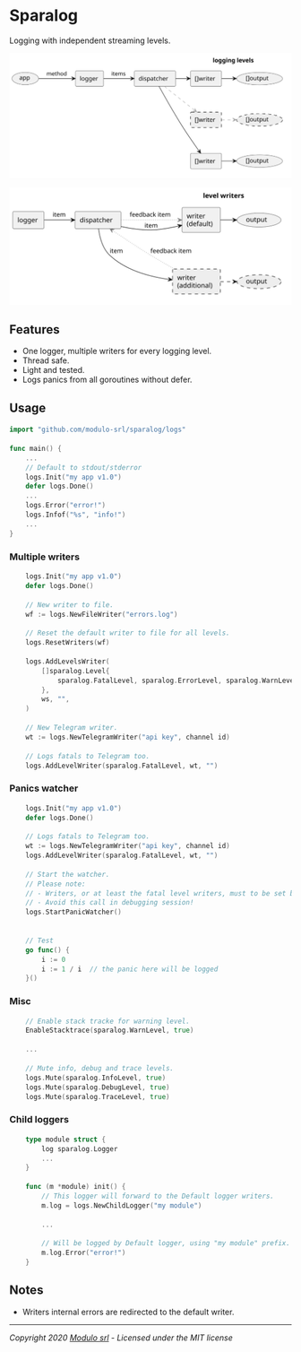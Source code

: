 # Sparalog

Logging with independent streaming levels.

![logger diagram](/doc/img/logger.svg)

![dispatcher diagram](/doc/img/dispatcher.svg)

## Features

* One logger, multiple writers for every logging level.
* Thread safe.
* Light and tested.
* Logs panics from all goroutines without defer.

## Usage

```go
import "github.com/modulo-srl/sparalog/logs"

func main() {
    ...
    // Default to stdout/stderror
    logs.Init("my app v1.0")
    defer logs.Done()
    ...
    logs.Error("error!")
    logs.Infof("%s", "info!")
    ...
}
```

### Multiple writers

```go
    logs.Init("my app v1.0")
    defer logs.Done()

    // New writer to file.
    wf := logs.NewFileWriter("errors.log")

    // Reset the default writer to file for all levels.
    logs.ResetWriters(wf)

    logs.AddLevelsWriter(
        []sparalog.Level{
            sparalog.FatalLevel, sparalog.ErrorLevel, sparalog.WarnLevel,
        },
        ws, "",
    )
    
    // New Telegram writer.
    wt := logs.NewTelegramWriter("api key", channel id)
    
    // Logs fatals to Telegram too.
    logs.AddLevelWriter(sparalog.FatalLevel, wt, "")

```

### Panics watcher

```go
    logs.Init("my app v1.0")
    defer logs.Done()

    // Logs fatals to Telegram too.
    wt := logs.NewTelegramWriter("api key", channel id)
    logs.AddLevelWriter(sparalog.FatalLevel, wt, "")

    // Start the watcher.
    // Please note:
    // - Writers, or at least the fatal level writers, must to be set before this calls.
    // - Avoid this call in debugging session!
    logs.StartPanicWatcher()


    // Test
    go func() {
        i := 0
        i := 1 / i  // the panic here will be logged
    }()
```

### Misc

```go
    // Enable stack tracke for warning level.
    EnableStacktrace(sparalog.WarnLevel, true)

    ...

    // Mute info, debug and trace levels.
    logs.Mute(sparalog.InfoLevel, true)
    logs.Mute(sparalog.DebugLevel, true)
    logs.Mute(sparalog.TraceLevel, true)

```

### Child loggers

```go
    type module struct {
        log sparalog.Logger
        ...
    }

    func (m *module) init() {
        // This logger will forward to the Default logger writers.
        m.log = logs.NewChildLogger("my module")

        ...

        // Will be logged by Default logger, using "my module" prefix.
        m.log.Error("error!")
    }    
```

## Notes

* Writers internal errors are redirected to the default writer.

---
*Copyright 2020 [Modulo srl](http://www.modulo.srl) - Licensed under the MIT license*
